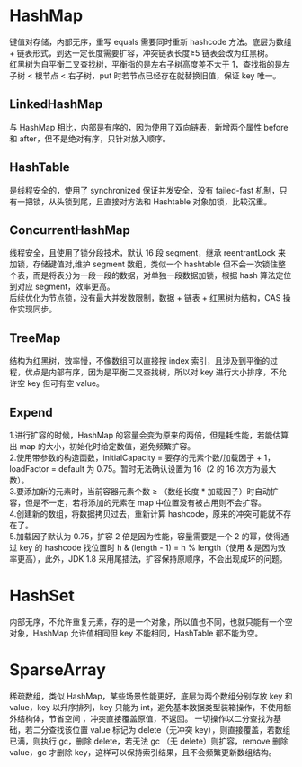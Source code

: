 # HashMap
键值对存储，内部无序，重写 equals 需要同时重新 hashcode 方法。底层为数组 + 链表形式，到达一定长度需要扩容，冲突链表长度≥5 链表会改为红黑树。  
红黑树为自平衡二叉查找树，平衡指的是左右子树高度差不大于 1，查找指的是左子树 < 根节点 < 右子树，put 时若节点已经存在就替换旧值，保证 key 唯一。
## LinkedHashMap
与 HashMap 相比，内部是有序的，因为使用了双向链表，新增两个属性 before 和 after，但不是绝对有序，只针对放入顺序。
## HashTable
是线程安全的，使用了 synchronized 保证并发安全，没有 failed-fast 机制，只有一把锁，从头锁到尾，且直接对方法和 Hashtable 对象加锁，比较沉重。
## ConcurrentHashMap
线程安全，且使用了锁分段技术，默认 16 段 segment，继承 reentrantLock 来加锁，存储键值对,维护 segment 数组，类似一个 hashtable 但不会一次锁住整个表，而是将表分为一段一段的数据，对单独一段数据加锁，根据 hash 算法定位到对应 segment，效率更高。  
后续优化为节点锁，没有最大并发数限制，数据 + 链表 + 红黑树为结构，CAS 操作实现同步。
## TreeMap
结构为红黑树，效率慢，不像数组可以直接按 index 索引，且涉及到平衡的过程，优点是内部有序，因为是平衡二叉查找树，所以对 key 进行大小排序，不允许空 key 但可有空 value。
## Expend
1.进行扩容的时候，HashMap 的容量会变为原来的两倍，但是耗性能，若能估算出 map 的大小，初始化时给定数值，避免频繁扩容。  
2.使用带参数的构造函数，initialCapacity = 要存的元素个数/加载因子 + 1，loadFactor = default 为 0.75。暂时无法确认设置为 16（2 的 16 次方为最大数）。  
3.要添加新的元素时，当前容器元素个数 ≥ （数组长度 * 加载因子）时自动扩容，但是不一定，若将添加的元素在 map 中位置没有被占用则不会扩容。  
4.创建新的数组，将数据拷贝过去，重新计算 hashcode，原来的冲突可能就不存在了。  
5.加载因子默认为 0.75，扩容 2 倍是因为性能，容量需要是一个 2 的幂，使得通过 key 的 hashcode 找位置时 h & (length - 1) = h % length（使用 & 是因为效率更高），此外，JDK 1.8 采用尾插法，扩容保持原顺序，不会出现成环的问题。
# HashSet
内部无序，不允许重复元素，存的是一个对象，所以值也不同，也就只能有一个空对象，HashMap 允许值相同但 key 不能相同，HashTable 都不能为空。
# SparseArray
稀疏数组，类似 HashMap，某些场景性能更好，底层为两个数组分别存放 key 和 value，key 以升序排列，key 只能为 int，避免基本数据类型装箱操作，不使用额外结构体，节省空间 ，冲突直接覆盖原值，不返回。
一切操作以二分查找为基础，若二分查找该位置 value 标记为 delete（无冲突 key），则直接覆盖，若数组已满，则执行 gc，删除 delete，若无法 gc （无 delete）则扩容，remove 删除 value，gc 才删除 key，这样可以保持索引结果，且不会频繁更新数组结构。
